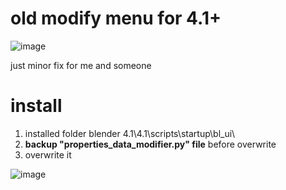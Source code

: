 
# old modify menu for 4.1+

![image](https://github.com/734653/4356262214/assets/43321355/bab73c35-d423-4927-8aae-3146c9006650)

just minor fix for me and someone


# install
1. installed folder
   blender 4.1\4.1\scripts\startup\bl_ui\
2. **backup "properties_data_modifier.py" file** before overwrite
3. overwrite it

![image](https://github.com/734653/4356262214/assets/43321355/66234565-c5d8-4e8f-a64a-1ab359e6d555)
